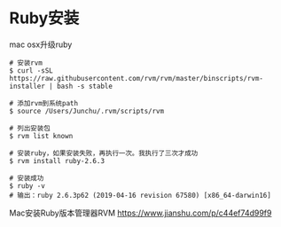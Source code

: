 # Ruby安装

mac osx升级ruby
```
# 安装rvm
$ curl -sSL https://raw.githubusercontent.com/rvm/rvm/master/binscripts/rvm-installer | bash -s stable
 
# 添加rvm到系统path
$ source /Users/Junchu/.rvm/scripts/rvm
 
# 列出安装包
$ rvm list known
 
# 安装ruby，如果安装失败，再执行一次。我执行了三次才成功
$ rvm install ruby-2.6.3
 
# 安装成功
$ ruby -v
# 输出：ruby 2.6.3p62 (2019-04-16 revision 67580) [x86_64-darwin16]
```

Mac安装Ruby版本管理器RVM
https://www.jianshu.com/p/c44ef74d99f9